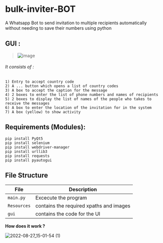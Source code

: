# bulk-inviter-BOT
A Whatsapp Bot to send invitation to multiple recipients automatically without needing to save their numbers using python

## GUI :
> ![image](https://user-images.githubusercontent.com/67222042/187029389-82a18333-bd25-4bd5-bbf2-0fed4cc4b9c7.png)

###### It consists of :
~~~
1) Entry to accept country code
2) A ... button which opens a list of country codes
3) A box to accept the caption for the message
4) 2 boxes to enter the list of phone numbers and names of recipients
5) 2 boxes to display the list of names of the people who takes to receive the messages
6) A box to enter the location of the invitation for in the system
7) A box (yellow) to show activity
~~~

## Requirements (Modules):
~~~
pip install PyQt5
pip install selenium
pip install webdriver-manager
pip install urllib3
pip install requests
pip install pyautogui
~~~

## File Structure 
| File | Description |
| --- | --- |
| `main.py`| Excecute the program|
| `Resources` | contains the required xpaths and images |
| `gui` | contains the code for the UI|



**How does it work ?**

![2022-08-27_15-01-54 (1)](https://user-images.githubusercontent.com/67222042/187029580-88c72d25-ece7-4c26-b159-2ac403f473a2.gif)
